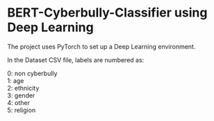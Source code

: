 # BERT-Cyberbully-Classifier using Deep Learning

The project uses PyTorch to set up a Deep Learning environment.

In the Dataset CSV file, labels are numbered as:

0: non cyberbully  
1: age  
2: ethnicity  
3: gender  
4: other  
5: religion
